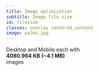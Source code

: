 ```yaml
---
title: Image optimization
subtitle: Image file size
id: filesize
classes: overlay centered_content
image: palms.jpg
---
```

<div class="big_text">
Desktop and Mobile each with <br /><strong>4080.964 KB (~4.1 MB)</strong> <br />images
</div>